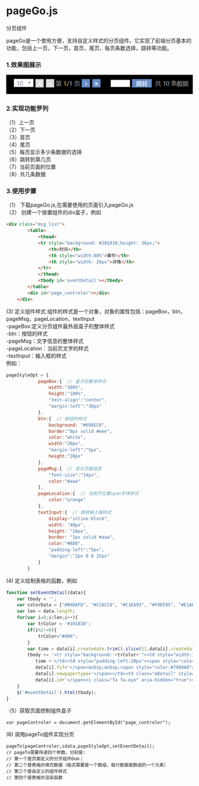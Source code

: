 # pageGo.js
分页组件

pageGo是一个使用方便，支持自定义样式的分页组件。它实现了前端分页基本的功能，包括上一页，下一页，首页，尾页，每页条数选择，跳转等功能。

### 1.效果图展示
 ![效果图](https://github.com/codingcd/pageGo.js/blob/master/%E6%95%88%E6%9E%9C%E5%9B%BE%E7%A4%BA%E4%BE%8B.png)
### 2.实现功能罗列<br/>
（1）上一页<br/>
（2）下一页<br/>
（3）首页<br/>
（4）尾页<br/>
（5）每页显示多少条数据的选择<br/>
（6）跳转到第几页<br/>
（7）当前页面的位置<br/>
（8）共几条数据<br/>

### 3.使用步骤
（1） 下载pageGo.js,在需要使用的页面引入pageGo.js<br/>
（2） 创建一个放置组件的div盒子，例如<br/>
```html 
<div class="msg_list">
        <table>
            <thead>
            <tr style="background: #101010;height: 36px;">
                <th>时间</th>
                <th style="width:80%">事件</th>
                <th style="width: 26px">详情</th>
            </tr>
            </thead>
            <tbody id='eventDetail'></tbody>
        </table>
        <div id="page_controler"></div>
    </div>
```
(3) 定义组件样式
组件的样式是一个对象，对象的属性包括：pageBox，btn，pageMsg，pageLocation，textInput<br/>
  -pageBox:定义分页组件最外层盒子的整体样式<br/>
  -btn：按钮的样式<br/>
  -pageMsg：文字信息的整体样式<br/>
  -pageLocation：当前页文字的样式<br/>
  -textInput：输入框的样式<br/>
例如：
```js
pageStyleOpt = {
            pageBox:{  // 盒子的整体样式
                width:"100%",
                height:"100%",
                "text-align":"center",
                "margin-left":"30px"
            },
            btn:{  // 按钮的样式
                background: "#698EC6",
                border:"0px solid #eee",
                color:"white",
                width:"20px",
                "margin-left":"5px",
                height:"20px"
            },
            pageMsg:{  // 显示页面信息
                "font-size":"14px",
                color:"#aaa"
            },
            pageLocation:{  // 当前页位置span字体样式
                color:"orange"
            },
            textInput:{  // 跳转输入框样式
                display:"inline-block",
                width: "40px",
                height: "16px",
                border: "1px solid #aaa",
                color:"#888",
                "padding-left":"5px",
                "margin":"2px 0 0 25px"
            }
        }
```
(4) 定义绘制表格的函数，例如
```js
function setEventDetail(data){
    var tbody = '';
    var colorData = ["#B6DAFD", "#CCACC8", "#C1E693", "#F0EE95", "#E1AB85", "#8E36AB", "#770EE5", "#30F0FD", "#16A8EC", "#78FB40", "#FFB330",'#ccfe86','ffc967','dda897','aa6699','bcd667','badc01','88f9c0','cce724'];
    var len = data.length;
    for(var i=0;i<len;i++){
        var trColor = '#101010';
        if(i%2!=0){
            trColor="#000";
        }
        var time = data[i].createdate.trim().slice(11,data[i].createdate.trim().length)
        tbody += '<tr style="background:'+trColor+'"><td style="width:100px;text-align:center">'+
           time +'</td><td style="padding-left:20px"><span style="color:'+colorData[i]+'">' +
           data[i].fsf+'</span>&nbsp;&nbsp;<span style="color:#7990A8">发送&nbsp;&nbsp;</span><span style="color:#A9B780">'+
           data[i].newpapertype+'</span></td><td class="eDetail" style="text-align:center"><span style="display:none">'+
           data[i].id+'</span><i class="fa fa-eye" aria-hidden="true"></i></td></tr>'
    }
    $('#eventDetail').html(tbody);
}

```
（5）获取页面控制组件盒子
```
var pageControler = document.getElementById("page_controler");
```
(6) 调用pageTo组件实现分页
```
pageTo(pageControler,sdata,pageStyleOpt,setEventDetail);
// pageTo需要传递四个参数，分别是:
// 第一个是页面定义的分页组件Dom；
// 第二个是表格的填充数据（格式需要是一个数组，每行数据是数组的一个元素）
// 第三个是自定义的组件样式
// 第四个是表格的渲染函数
```

